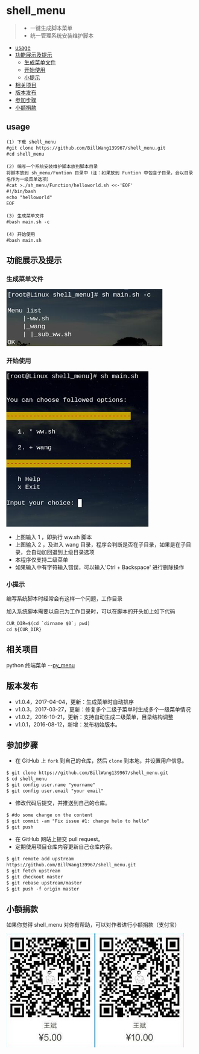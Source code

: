 # shell_menu

> * 一键生成脚本菜单
> * 统一管理系统安装维护脚本

<!-- vim-markdown-toc GFM -->
* [usage](#usage)
* [功能展示及提示](#功能展示及提示)
    * [生成菜单文件](#生成菜单文件)
    * [开始使用](#开始使用)
    * [小提示](#小提示)
* [相关项目](#相关项目)
* [版本发布](#版本发布)
* [参加步骤](#参加步骤)
* [小额捐款](#小额捐款)

<!-- vim-markdown-toc -->
## usage

```
(1) 下载 shell_menu
#git clone https://github.com/BillWang139967/shell_menu.git
#cd shell_menu

(2) 编写一个系统安装维护脚本放到脚本目录
将脚本放到 sh_menu/Funtion 目录中（注：如果放到 Funtion 中包含子目录，会以目录名作为一级菜单选项）
#cat >./sh_menu/Function/helloworld.sh <<-'EOF'
#!/bin/bash
echo "helloworld"
EOF

(3) 生成菜单文件
#bash main.sh -c

(4) 开始使用
#bash main.sh
```


## 功能展示及提示

### 生成菜单文件

![Screenshot](images/gen_menu.jpg)

### 开始使用

![Screenshot](images/menu.jpg)

* 上图输入 1 ，即执行 ww.sh 脚本
* 上图输入 2 ，及进入 wang 目录，程序会判断是否在子目录，如果是在子目录，会自动加回退到上级目录选项
* 本程序仅支持二级菜单
* 如果输入中有字符输入错误，可以输入'Ctrl + Backspace' 进行删除操作

### 小提示

编写系统脚本时经常会有这样一个问题，工作目录

加入系统脚本需要以自己为工作目录时，可以在脚本的开头加上如下代码

```
CUR_DIR=$(cd `dirname $0`; pwd)
cd ${CUR_DIR}
```

## 相关项目

python 终端菜单 --[py_menu](https://github.com/BillWang139967/py_menu)

## 版本发布

* v1.0.4，2017-04-04，更新：生成菜单时自动排序
* v1.0.3，2017-03-27，更新：修复多个二级子菜单时生成多个一级菜单情况
* v1.0.2，2016-10-21，更新：支持自动生成二级菜单，目录结构调整
* v1.0.1，2016-08-12，新增：发布初始版本。

## 参加步骤

* 在 GitHub 上 `fork` 到自己的仓库，然后 `clone` 到本地，并设置用户信息。
```
$ git clone https://github.com/BillWang139967/shell_menu.git
$ cd shell_menu
$ git config user.name "yourname"
$ git config user.email "your email"
```
* 修改代码后提交，并推送到自己的仓库。
```
$ #do some change on the content
$ git commit -am "Fix issue #1: change helo to hello"
$ git push
```
* 在 GitHub 网站上提交 pull request。
* 定期使用项目仓库内容更新自己仓库内容。
```
$ git remote add upstream https://github.com/BillWang139967/shell_menu.git
$ git fetch upstream
$ git checkout master
$ git rebase upstream/master
$ git push -f origin master
```
## 小额捐款

如果你觉得 shell_menu 对你有帮助，可以对作者进行小额捐款（支付宝）

![Screenshot](images/5.jpg)

